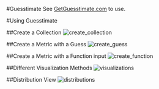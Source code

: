 #Guesstimate
See [GetGuesstimate.com](http://alpha.getguesstimate.com/) to use.

#Using Guesstimate

##Create a Collection
![create_collection](http://g.recordit.co/ixzpn44TRr.gif)

##Create a Metric with a Guess
![create_guess](http://g.recordit.co/Ug32xX0o3l.gif)

##Create a Metric with a Function input
![create_function](http://g.recordit.co/jhz3aaqobk.gif)

##Different Visualization Methods
![visualizations](http://g.recordit.co/lckIfpAkiA.gif)

##Distribution View
![distributions](http://g.recordit.co/fkD7HJknPT.gif)
